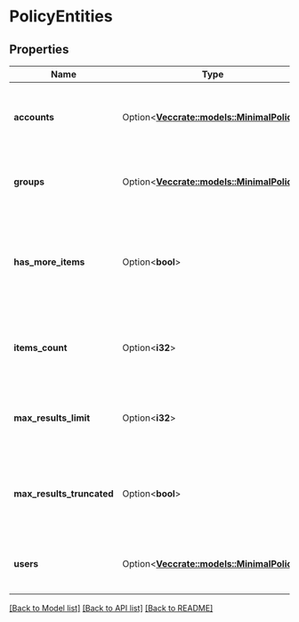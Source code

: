 # PolicyEntities

## Properties

Name | Type | Description | Notes
------------ | ------------- | ------------- | -------------
**accounts** | Option<[**Vec<crate::models::MinimalPolicy>**](MinimalPolicy.md)> | The accounts linked to the specified policy. | [optional]
**groups** | Option<[**Vec<crate::models::MinimalPolicy>**](MinimalPolicy.md)> | The groups linked to the specified policy. | [optional]
**has_more_items** | Option<**bool**> | If true, there are more items to return using the `FirstItem` parameter in a new request. | [optional]
**items_count** | Option<**i32**> | The number of entities the specified policy is linked to. | [optional]
**max_results_limit** | Option<**i32**> | Indicates maximum results defined for the operation. | [optional]
**max_results_truncated** | Option<**bool**> | If true, indicates whether requested page size is more than allowed. | [optional]
**users** | Option<[**Vec<crate::models::MinimalPolicy>**](MinimalPolicy.md)> | The users linked to the specified policy. | [optional]

[[Back to Model list]](../README.md#documentation-for-models) [[Back to API list]](../README.md#documentation-for-api-endpoints) [[Back to README]](../README.md)


